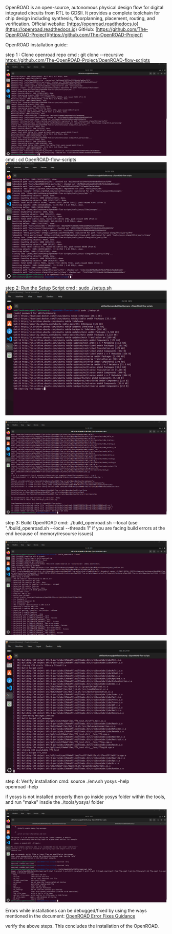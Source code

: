 OpenROAD is an open-source, autonomous physical design flow for digital integrated circuits from RTL to GDSII. It provides a complete toolchain for chip design including synthesis, floorplanning, placement, routing, and verification. 
Official website: [https://openroad.readthedocs.io](https://openroad.readthedocs.io) 
GitHub: [https://github.com/The-OpenROAD-Project](https://github.com/The-OpenROAD-Project) 

OpenROAD installation guide:

step 1 : Clone openroad repo 
cmd : git clone --recursive https://github.com/The-OpenROAD-Project/OpenROAD-flow-scripts
![clone_OpenROAD](./assets/clone_OpenROAD.png)
cmd : cd OpenROAD-flow-scripts
![clone_OpenROAD-flow-scripts](./assets/cd_OpenROAD-flow-scripts.png)

step 2: Run the Setup Script
cmd : sudo ./setup.sh
![run_setup_script](./assets/run_setup1.png)

![run_setup_script end](./assets/run_setup2.png)

step 3: Build OpenROAD
cmd: ./build_openroad.sh --local
(use "./build_openroad.sh --local --threads 1" if you are facing build errors at the end because of memory/resourse issues)

![build cmd](./assets/build_cmd_start.png)

![building stage](./assets/building2.png)


step 4: Verify installation
cmd: 
source ./env.sh
yosys -help  
openroad -help

if yosys is not installed properly then go inside yosys folder within the tools, and run "make" insdie the ./tools/yosys/ folder

![openroad yosys installed](./assets/yosys_openroad_installed.png)

Errors while installations can be debugged/fixed by using the ways mentioned in the document: 
[OpenROAD Error Fixes Guidance](../doc/openroad_error_fixes_guidance_Akhilesh.pdf)

verify the above steps.
This concludes the installation of the OpenROAD.
